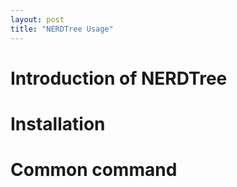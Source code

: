 ```yaml
---
layout: post
title: "NERDTree Usage"
---
```


# Introduction of NERDTree


# Installation


# Common command
